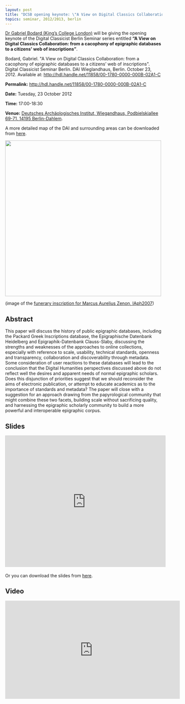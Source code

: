 ```yaml
---
layout: post
title: "DCSB opening keynote: \"A View on Digital Classics Collaboration\""
topics: seminar, 2012/2013, berlin
---
```

[Dr Gabriel Bodard (King’s College London)](http://www.kcl.ac.uk/artshums/depts/ddh/people/research/bodard) will be giving the opening keynote of the Digital Classicist Berlin Seminar series entitled **“A View on Digital Classics Collaboration: from a cacophony of epigraphic databases to a citizens' web of inscriptions”**.

<div id="pref_cit_box">
Bodard, Gabriel. "A View on Digital Classics Collaboration: from a cacophony of epigraphic databases to a citizens’ web of inscriptions". Digital Classicist Seminar Berlin. DAI Wieglandhaus, Berlin. October 23, 2012. Available at: <a href="http://hdl.handle.net/11858/00-1780-0000-000B-02A1-C" target="_blank">http://hdl.handle.net/11858/00-1780-0000-000B-02A1-C</a>
</div>

**Permalink:** <http://hdl.handle.net/11858/00-1780-0000-000B-02A1-C>

**Date:** Tuesday, 23 October 2012

**Time:** 17:00-18:30

**Venue:** [Deutsches Archäologisches Institut, Wiegandhaus, Podbielskiallee 69-71, 14195 Berlin-Dahlem](http://goo.gl/maps/TfRfy). 

A more detailed map of the DAI and surrounding areas can be downloaded from [here](/berlin/files/Anreise_zum_DAI.pdf).

<img src="/berlin/files/73_X_23A.jpg" width="500px"/>

(image of the [funerary inscription for Marcus Aurelius Zenon, IAph2007](http://insaph.kcl.ac.uk/iaph2007/iAph110059.html))

## Abstract

This paper will discuss the history of public epigraphic databases,
including the Packard Greek Inscriptions database, the Epigraphische
Datenbank Heidelberg and Epigraphik-Datenbank Clauss-Slaby, discussing
the strengths and weaknesses of the approaches to online collections,
especially with reference to scale, usability, technical standards,
openness and transparency, collaboration and discoverability through
metadata. Some consideration of user reactions to these databases will
lead to the conclusion that the Digital Humanities perspectives
discussed above do not reflect well the desires and apparent needs of
normal epigraphic scholars. Does this disjunction of priorities
suggest that we should reconsider the aims of electronic publication,
or attempt to educate academics as to the importance of standards and
metadata? The paper will close with a suggestion for an approach
drawing from the papyrological community that might combine these two
facets, building scale without sacrificing quality, and harnessing the
epigraphic scholarly community to build a more powerful and
interoperable epigraphic corpus.

## Slides

<iframe src="http://de.slideshare.net/slideshow/embed_code/15350563" width="512" height="421" frameborder="0" marginwidth="0" marginheight="0" scrolling="no" style="border:1px solid #CCC;border-width:1px 1px 0;margin-bottom:5px"> </iframe> 

Or you can download the slides from [here](/berlin/files/slides/dcsb_bodard_231012.pdf).

## Video

<iframe width="560" height="315" src="http://www.youtube.com/embed/t3nu53kgPHY?rel=0" frameborder="0"> </iframe>